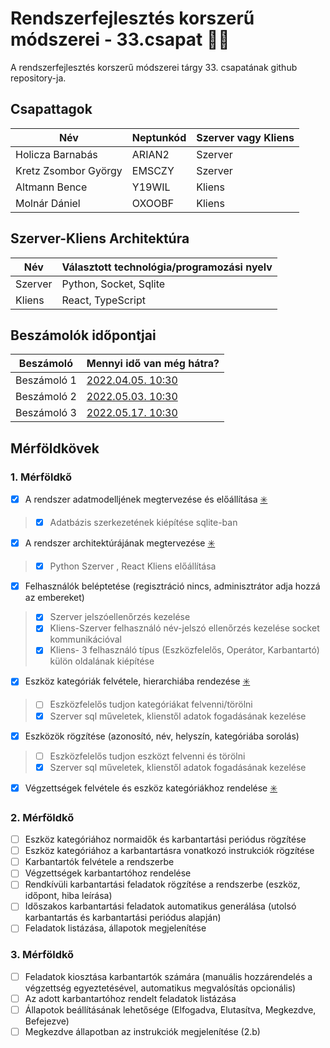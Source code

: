# Rendszerfejlesztés korszerű módszerei - 33.csapat 👨‍💻
A rendszerfejlesztés korszerű módszerei tárgy 33. csapatának github repository-ja.
## Csapattagok
| Név | Neptunkód | Szerver vagy Kliens |
| ------ | ------ | ------ |
| Holicza Barnabás | ARIAN2 | Szerver |
| Kretz Zsombor György | EMSCZY | Szerver |
| Altmann Bence | Y19WIL | Kliens |
| Molnár Dániel | OXOOBF | Kliens |

## Szerver-Kliens Architektúra
| Név | Választott technológia/programozási nyelv |
| ------ | ------ |
| Szerver | Python, Socket, Sqlite |
| Kliens | React, TypeScript |

## Beszámolók időpontjai
| Beszámoló | Mennyi idő van még hátra? |
| ------ | ------ |
| Beszámoló 1 | [2022.04.05. 10:30](https://www.tickcounter.com/countdown/3124637/beszamolo-1) |
| Beszámoló 2 | [2022.05.03. 10:30](https://www.tickcounter.com/countdown/3124638/beszamolo-2) |
| Beszámoló 3 | [2022.05.17. 10:30](https://www.tickcounter.com/countdown/3124641/beszamolo-3) |

## Mérföldkövek
### 1. Mérföldkő
- [x] A rendszer adatmodelljének megtervezése és előállítása [✳️](https://github.com/holiczab/rendf-33.csapat/blob/main/Readme%20K%C3%A9pek/adatmodell.PNG)
> - [x] Adatbázis szerkezetének kiépítése sqlite-ban
- [x] A rendszer architektúrájának megtervezése [✳️](https://github.com/holiczab/rendf-33.csapat/blob/main/Readme%20K%C3%A9pek/architektura.PNG)
> - [x] Python Szerver , React Kliens előállítása
- [x] Felhasználók beléptetése (regisztráció nincs, adminisztrátor adja hozzá az embereket)
> - [x] Szerver jelszóellenőrzés kezelése
> - [x] Kliens-Szerver felhasználó név-jelszó ellenőrzés kezelése socket kommunikációval
> - [x] Kliens- 3 felhasználó típus (Eszközfelelős, Operátor, Karbantartó) külön oldalának kiépítése
- [x] Eszköz kategóriák felvétele, hierarchiába rendezése [✳️](https://github.com/holiczab/rendf-33.csapat/blob/main/Readme%20K%C3%A9pek/kat-veg.jpg)
> - [ ] Eszközfelelős tudjon kategóriákat felvenni/törölni
> - [x] Szerver sql műveletek, klienstől adatok fogadásának kezelése
- [x] Eszközök rögzítése (azonosító, név, helyszín, kategóriába sorolás)
> - [ ] Eszközfelelős tudjon eszközt felvenni és törölni
> - [x] Szerver sql műveletek, klienstől adatok fogadásának kezelése
- [x] Végzettségek felvétele és eszköz kategóriákhoz rendelése [✳️](https://github.com/holiczab/rendf-33.csapat/blob/main/Readme%20K%C3%A9pek/kat-veg.jpg)
### 2. Mérföldkő
- [ ] Eszköz kategóriához normaidők és karbantartási periódus rögzítése
- [ ] Eszköz kategóriához a karbantartásra vonatkozó instrukciók rögzítése
- [ ] Karbantartók felvétele a rendszerbe
- [ ] Végzettségek karbantartóhoz rendelése
- [ ] Rendkívüli karbantartási feladatok rögzítése a rendszerbe (eszköz, időpont, hiba leírása)
- [ ] Időszakos karbantartási feladatok automatikus generálása (utolsó karbantartás és karbantartási periódus alapján)
- [ ] Feladatok listázása, állapotok megjelenítése

### 3. Mérföldkő
- [ ] Feladatok kiosztása karbantartók számára (manuális hozzárendelés a végzettség egyeztetésével, automatikus megvalósítás opcionális)
- [ ] Az adott karbantartóhoz rendelt feladatok listázása
- [ ] Állapotok beállításának lehetősége (Elfogadva, Elutasítva, Megkezdve, Befejezve)
- [ ] Megkezdve állapotban az instrukciók megjelenítése (2.b)
